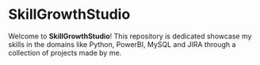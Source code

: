 # SkillGrowthStudio
Welcome to **SkillGrowthStudio**! This repository is dedicated showcase my skills in the domains like Python, PowerBI, MySQL and JIRA through a collection of projects made by me.
